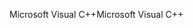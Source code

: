 <span data-ttu-id="47bda-101">Microsoft Visual C++</span><span class="sxs-lookup"><span data-stu-id="47bda-101">Microsoft Visual C++</span></span>